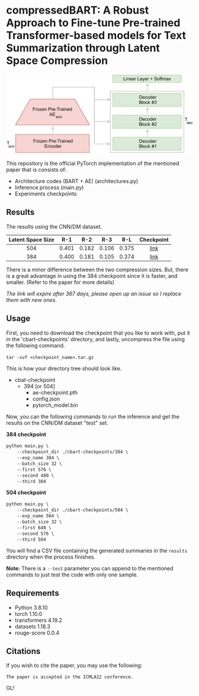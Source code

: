 compressedBART: A Robust Approach to Fine-tune Pre-trained Transformer-based models for Text Summarization through Latent Space Compression
===

<img src="https://raw.githubusercontent.com/AlaFalaki/compressedBART/main/figures/proposed.png" width="700"/>


This repository is the official PyTorch implementation of the mentioned paper that is consists of:

- Architecture codes (BART + AE) (architectures.py)
- Inference process (main.py)
- Experiments checkpoints

## Results
The results using the CNN/DM dataset.

| Latent Space Size | R-1 | R-2 | R-3 | R-L | Checkpoint
|:---:|:---:|:---:|:---:|:---:|:---:|
| 504 | 0.401 | 0.182 | 0.106 | 0.375 | [link](https://uwin365-my.sharepoint.com/:u:/g/personal/alamfal_uwindsor_ca/Ef42Eldx5HBCs9yXZ_xXAwgBS8-KbRMjvQZ8KG9AZuu60w?e=g8KUnZ) |
| 384 | 0.400 | 0.181 | 0.105 | 0.374 | [link](https://uwin365-my.sharepoint.com/:u:/g/personal/alamfal_uwindsor_ca/EcFD97dBoj9AjhbehFCZv5kBJ_nIKoABnhJ-PhJooNDGSw?e=V9n3DL) |

There is a minor difference between the two compression sizes. But, there is a great advantage in using 
the 384 checkpoint since it is faster, and smaller. (Refer to the paper for more details)

*The link will expire after 367 days, please open up an issue so I replace them with new ones.*

## Usage

First, you need to download the checkpoint that you like to work with, put it in the 'cbart-checkpoints' directory, and lastly, uncompress the file using the following command.

`tar -xvf <checkpoint_name>.tar.gz`

This is how your directory tree should look like.

 * cbat-checkpoint
    * 394 [or 504]
        * ae-checkpoint.pth
        * config.json
        * pytorch_model.bin

Now, you can the following commands to run the inference and get the results on the CNN/DM dataset "test" set.

**384 checkpoint**

```
python main.py \
    --checkpoint_dir ./cbart-checkpoints/384 \
    --exp_name 384 \
    --batch_size 32 \
    --first 576 \
    --second 480 \
    --third 384
```

**504 checkpoint**

```
python main.py \
    --checkpoint_dir ./cbart-checkpoints/504 \
    --exp_name 504 \
    --batch_size 32 \
    --first 640 \
    --second 576 \
    --third 504
```

You will find a CSV file containing the generated summaries in the `results` directory when the process finishes.

**Note:** There is a `--test` parameter you can append to the mentioned commands to just test the code with only one sample.
## Requirements

* Python 3.8.10
* torch 1.10.0
* transformers 4.19.2
* datasets 1.18.3
* rouge-score 0.0.4

## Citations
If you wish to cite the paper, you may use the following:
```
The paper is accepted in the ICMLA22 conference.
```

GL!
